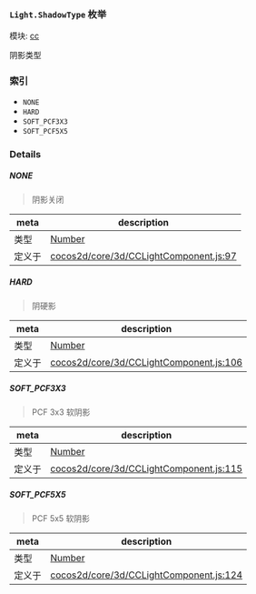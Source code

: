 ### `Light.ShadowType` 枚举



模块: [cc](../modules/cc.md)


阴影类型


### 索引
  - `NONE`
  - `HARD`
  - `SOFT_PCF3X3`
  - `SOFT_PCF5X5`

### Details


##### NONE

> 阴影关闭

| meta | description |
|------|-------------|
| 类型 | <a href="https://developer.mozilla.org/en/JavaScript/Reference/Global_Objects/Number" class="crosslink external" target="_blank">Number</a> |
| 定义于 | [cocos2d/core/3d/CCLightComponent.js:97](https://github.com/cocos-creator/engine/blob/f120e67a8e229233f15e46cc51536723de44fd94/cocos2d/core/3d/CCLightComponent.js#L97) |



##### HARD

> 阴硬影

| meta | description |
|------|-------------|
| 类型 | <a href="https://developer.mozilla.org/en/JavaScript/Reference/Global_Objects/Number" class="crosslink external" target="_blank">Number</a> |
| 定义于 | [cocos2d/core/3d/CCLightComponent.js:106](https://github.com/cocos-creator/engine/blob/f120e67a8e229233f15e46cc51536723de44fd94/cocos2d/core/3d/CCLightComponent.js#L106) |



##### SOFT_PCF3X3

> PCF 3x3 软阴影

| meta | description |
|------|-------------|
| 类型 | <a href="https://developer.mozilla.org/en/JavaScript/Reference/Global_Objects/Number" class="crosslink external" target="_blank">Number</a> |
| 定义于 | [cocos2d/core/3d/CCLightComponent.js:115](https://github.com/cocos-creator/engine/blob/f120e67a8e229233f15e46cc51536723de44fd94/cocos2d/core/3d/CCLightComponent.js#L115) |



##### SOFT_PCF5X5

> PCF 5x5 软阴影

| meta | description |
|------|-------------|
| 类型 | <a href="https://developer.mozilla.org/en/JavaScript/Reference/Global_Objects/Number" class="crosslink external" target="_blank">Number</a> |
| 定义于 | [cocos2d/core/3d/CCLightComponent.js:124](https://github.com/cocos-creator/engine/blob/f120e67a8e229233f15e46cc51536723de44fd94/cocos2d/core/3d/CCLightComponent.js#L124) |


